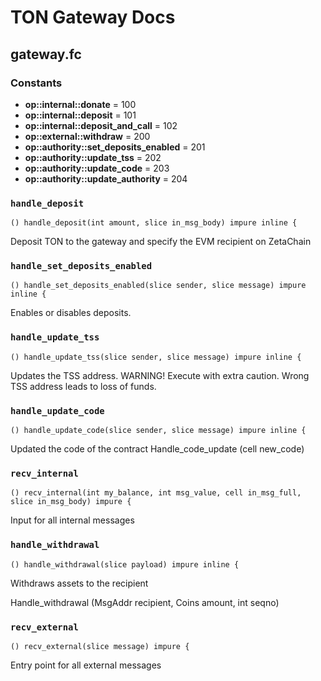 # TON Gateway Docs

## gateway.fc

### Constants

-   **op::internal::donate** = 100
-   **op::internal::deposit** = 101
-   **op::internal::deposit_and_call** = 102
-   **op::external::withdraw** = 200
-   **op::authority::set_deposits_enabled** = 201
-   **op::authority::update_tss** = 202
-   **op::authority::update_code** = 203
-   **op::authority::update_authority** = 204

### `handle_deposit`

```func
() handle_deposit(int amount, slice in_msg_body) impure inline {
```

Deposit TON to the gateway and specify the EVM recipient on ZetaChain

### `handle_set_deposits_enabled`

```func
() handle_set_deposits_enabled(slice sender, slice message) impure inline {
```

Enables or disables deposits.

### `handle_update_tss`

```func
() handle_update_tss(slice sender, slice message) impure inline {
```

Updates the TSS address. WARNING! Execute with extra caution. Wrong TSS address
leads to loss of funds.

### `handle_update_code`

```func
() handle_update_code(slice sender, slice message) impure inline {
```

Updated the code of the contract Handle_code_update (cell new_code)

### `recv_internal`

```func
() recv_internal(int my_balance, int msg_value, cell in_msg_full, slice in_msg_body) impure {
```

Input for all internal messages

### `handle_withdrawal`

```func
() handle_withdrawal(slice payload) impure inline {
```

Withdraws assets to the recipient

Handle_withdrawal (MsgAddr recipient, Coins amount, int seqno)

### `recv_external`

```func
() recv_external(slice message) impure {
```

Entry point for all external messages
